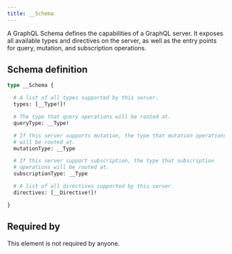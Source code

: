 ```yaml
---
title: __Schema
---
```


A GraphQL Schema defines the capabilities of a GraphQL server. It exposes all available types and directives on the server, as well as the entry points for query, mutation, and subscription operations.

## Schema definition
```graphql
type __Schema {

  # A list of all types supported by this server.
  types: [__Type!]! 

  # The type that query operations will be rooted at.
  queryType: __Type! 

  # If this server supports mutation, the type that mutation operations
  # will be rooted at.
  mutationType: __Type 

  # If this server support subscription, the type that subscription
  # operations will be rooted at.
  subscriptionType: __Type 

  # A list of all directives supported by this server.
  directives: [__Directive!]! 

}
```

## Required by
This element is not required by anyone.
